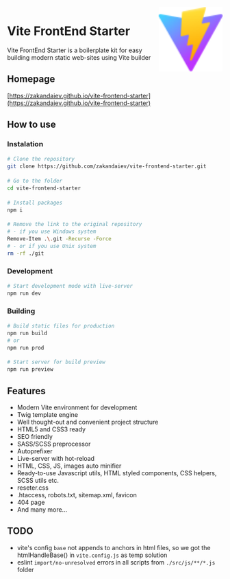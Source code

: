 <img width=150 align="right" src="https://raw.githubusercontent.com/zakandaiev/vite-frontend-starter/main/src/img/vite-logo.svg" alt="Vite Logo">

# Vite FrontEnd Starter

Vite FrontEnd Starter is a boilerplate kit for easy building modern static web-sites using Vite builder

## Homepage
[https://zakandaiev.github.io/vite-frontend-starter](https://zakandaiev.github.io/vite-frontend-starter)

## How to use

### Instalation

``` bash
# Clone the repository
git clone https://github.com/zakandaiev/vite-frontend-starter.git

# Go to the folder
cd vite-frontend-starter

# Install packages
npm i

# Remove the link to the original repository
# - if you use Windows system
Remove-Item .\.git -Recurse -Force
# - or if you use Unix system
rm -rf ./git
```

### Development

``` bash
# Start development mode with live-server
npm run dev
```

### Building

``` bash
# Build static files for production
npm run build
# or
npm run prod

# Start server for build preview
npm run preview
```

## Features
* Modern Vite environment for development
* Twig template engine
* Well thought-out and convenient project structure
* HTML5 and CSS3 ready
* SEO friendly
* SASS/SCSS preprocessor
* Autoprefixer
* Live-server with hot-reload
* HTML, CSS, JS, images auto minifier
* Ready-to-use Javascript utils, HTML styled components, CSS helpers, SCSS utils etc.
* reseter.css
* .htaccess, robots.txt, sitemap.xml, favicon
* 404 page
* And many more...

## TODO
* vite's config `base` not appends to anchors in html files, so we got the htmlHandleBase() in `vite.config.js` as temp solution
* eslint `import/no-unresolved` errors in all scripts from `./src/js/**/*.js` folder
